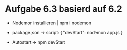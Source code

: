 # Aufgabe 6.3 basierd auf 6.2

- Nodemon installieren | npm i nodemon
- package.json -> script: { "devStart": nodemon app.js }

- Autostart -> npm devStart
